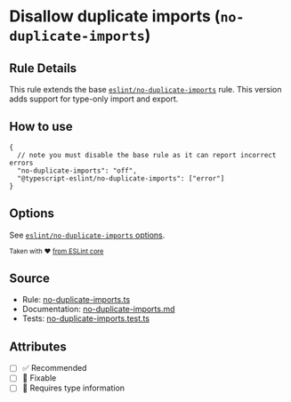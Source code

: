 # Disallow duplicate imports (`no-duplicate-imports`)

## Rule Details

This rule extends the base [`eslint/no-duplicate-imports`](https://eslint.org/docs/rules/no-duplicate-imports) rule.
This version adds support for type-only import and export.

## How to use

```jsonc
{
  // note you must disable the base rule as it can report incorrect errors
  "no-duplicate-imports": "off",
  "@typescript-eslint/no-duplicate-imports": ["error"]
}
```

## Options

See [`eslint/no-duplicate-imports` options](https://eslint.org/docs/rules/no-duplicate-imports#options).

<sup>

Taken with ❤️ [from ESLint core](https://github.com/eslint/eslint/blob/main/docs/rules/no-duplicate-imports.md)

</sup>

## Source

- Rule: [no-duplicate-imports.ts](https://github.com/typescript-eslint/typescript-eslint/blob/main/packages/eslint-plugin/src/rules/no-duplicate-imports.ts)
- Documentation: [no-duplicate-imports.md](https://github.com/typescript-eslint/typescript-eslint/blob/main/packages/eslint-plugin/docs/rules/no-duplicate-imports.md)
- Tests: [no-duplicate-imports.test.ts](https://github.com/typescript-eslint/typescript-eslint/blob/main/packages/eslint-plugin/tests/rules/no-duplicate-imports.test.ts)

## Attributes

- [ ] ✅ Recommended
- [ ] 🔧 Fixable
- [ ] 💭 Requires type information
